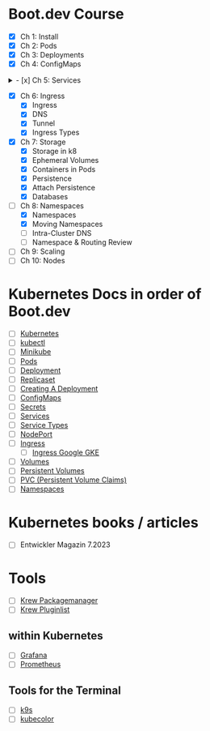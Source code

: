 # Boot.dev Course

- [x] Ch 1: Install
- [x] Ch 2: Pods
- [x] Ch 3: Deployments
- [x] Ch 4: ConfigMaps

<details>
<summary>
- [x] Ch 5: Services
</summary>
    <details>
    <summary>
    - [x] Services
    - [x] Service Types
    </summary>
    </details>
</details>

- [x] Ch 6: Ingress
    - [x] Ingress
    - [x] DNS
    - [x] Tunnel
    - [x] Ingress Types
- [x] Ch 7: Storage
    - [x] Storage in k8
    - [x] Ephemeral Volumes
    - [x] Containers in Pods
    - [x] Persistence
    - [x] Attach Persistence
    - [x] Databases
- [ ] Ch 8: Namespaces
    - [x] Namespaces
    - [x] Moving Namespaces
    - [ ] Intra-Cluster DNS
    - [ ] Namespace & Routing Review
- [ ] Ch 9: Scaling
- [ ] Ch 10: Nodes

# Kubernetes Docs in order of Boot.dev

- [ ] [Kubernetes](https://kubernetes.io/)
- [ ] [kubectl](https://kubernetes.io/docs/tasks/tools/)
- [ ] [Minikube](https://minikube.sigs.k8s.io/docs/)
- [ ] [Pods](https://kubernetes.io/docs/concepts/workloads/pods/)
- [ ] [Deployment](https://kubernetes.io/docs/concepts/workloads/controllers/deployment/)
- [ ] [Replicaset](https://kubernetes.io/docs/concepts/workloads/controllers/replicaset/)
- [ ] [Creating A Deployment](https://kubernetes.io/docs/concepts/workloads/controllers/deployment/#creating-a-deployment)
- [ ] [ConfigMaps](https://kubernetes.io/docs/concepts/configuration/configmap/)
- [ ] [Secrets](https://kubernetes.io/docs/concepts/configuration/secret/)
- [ ] [Services](https://kubernetes.io/docs/concepts/services-networking/service/)
- [ ] [Service Types](https://kubernetes.io/docs/concepts/services-networking/service/#publishing-services-service-types)
- [ ] [NodePort](https://kubernetes.io/docs/concepts/services-networking/service/#type-nodeport)
- [ ] [Ingress](https://kubernetes.io/docs/concepts/services-networking/ingress/)
    - [ ] [Ingress Google GKE](https://cloud.google.com/kubernetes-engine/docs/how-to/load-balance-ingress)
- [ ] [Volumes](https://kubernetes.io/docs/concepts/storage/volumes/)
- [ ] [Persistent Volumes](https://kubernetes.io/docs/concepts/storage/persistent-volumes/)
- [ ] [PVC (Persistent Volume Claims)](https://kubernetes.io/docs/concepts/storage/persistent-volumes/#persistentvolumeclaims)
- [ ] [Namespaces](https://kubernetes.io/docs/concepts/overview/working-with-objects/namespaces/)

# Kubernetes books / articles

- [ ] Entwickler Magazin 7.2023

# Tools

- [ ] [Krew Packagemanager](https://krew.sigs.k8s.io/docs/)
- [ ] [Krew Pluginlist](https://krew.sigs.k8s.io/plugins/)

## within Kubernetes

- [ ] [Grafana](https://grafana.com/docs/grafana-cloud/monitor-infrastructure/kubernetes-monitoring/)
- [ ] [Prometheus](https://prometheus.io/docs/introduction/overview/)

## Tools for the Terminal

- [ ] [k9s](https://k9scli.io/topics/commands/)
- [ ] [kubecolor](https://kubecolor.github.io/usage/getting-started/)
